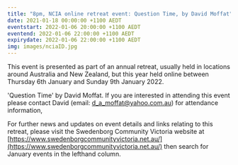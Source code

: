 ```yaml
---
title: "8pm, NCIA online retreat event: Question Time, by David Moffat"
date: 2021-01-18 00:00:00 +1100 AEDT
eventstart: 2022-01-06 20:00:00 +1100 AEDT
eventend: 2022-01-06 22:00:00 +1100 AEDT
expirydate: 2022-01-06 22:00:00 +1100 AEDT
img: images/nciaID.jpg
---
```


This event is presented as part of an annual retreat, usually held in locations around Australia and New Zealand, but this year held online between Thursday 6th January and Sunday 9th January 2022.

'Question Time' by David Moffat. If you are interested in attending this event please contact David (email: [d_a_moffat@yahoo.com.au](d_a_moffat@yahoo.com.au)) for attendance information,

For further news and updates on event details and links relating to this retreat, please visit the Swedenborg Community Victoria website at [https://www.swedenborgcommunityvictoria.net.au/](https://www.swedenborgcommunityvictoria.net.au/) then search for January events in the lefthand column.
